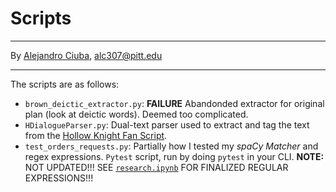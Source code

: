 # Scripts
***
By [Alejandro Ciuba](https://alejandrociuba.github.io), alc307@pitt.edu
***
The scripts are as follows:
- `brown_deictic_extractor.py`: **FAILURE** Abandonded extractor for original plan (look at deictic words). Deemed too complicated.
- `HDialogueParser.py`: Dual-text parser used to extract and tag the text from the [Hollow Knight Fan Script](https://docs.google.com/document/d/17zFS-WaLwkEw-4UV3ByH2SCmkAjQHHRY5_izHbdKSdI/edit?usp=sharing).
- `test_orders_requests.py`: Partially how I tested my _spaCy Matcher_ and regex expressions. `Pytest` script, run by doing `pytest` in your CLI.
    **NOTE:** NOT UPDATED!!! SEE [`research.ipynb`](https://github.com/Data-Science-for-Linguists-2022/Sociolinguistics-In-Video-Games/tree/main/notebooks/research.ipynb) FOR FINALIZED REGULAR EXPRESSIONS!!!
